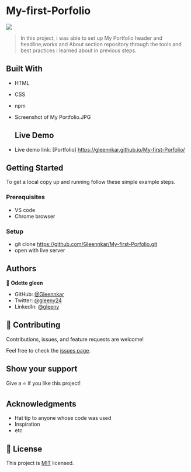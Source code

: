 # My-first-Porfolio
![](https://img.shields.io/badge/Microverse-blueviolet)



> In this project, i was able to set up My Portfolio header and headline,works and About section repository through the tools and best practices i learned about in previous steps.


## Built With

- HTML
- CSS
- npm
- Screenshot of My Portfolio.JPG



  ## Live Demo

- Live demo link: [Portfolio] https://gleennkar.github.io/My-first-Porfolio/


## Getting Started



To get a local copy up and running follow these simple example steps.

### Prerequisites
- VS code
- Chrome browser

### Setup
- git clone https://github.com/Gleennkar/My-first-Porfolio.git
- open with live server





## Authors

👤 **Odette gleen**

- GitHub: [@Gleennkar](https://github.com/Gleennkar)
- Twitter: [@gleeny24](https://twitter.com/twitterhandle)
- LinkedIn: [@gleeny](https://www.linkedin.com/in/gleeny-nkar-aa3917182)


## 🤝 Contributing

Contributions, issues, and feature requests are welcome!

Feel free to check the [issues page](../../issues/).

## Show your support

Give a ⭐️ if you like this project!

## Acknowledgments

- Hat tip to anyone whose code was used
- Inspiration
- etc

## 📝 License

This project is [MIT](./MIT.md) licensed.
